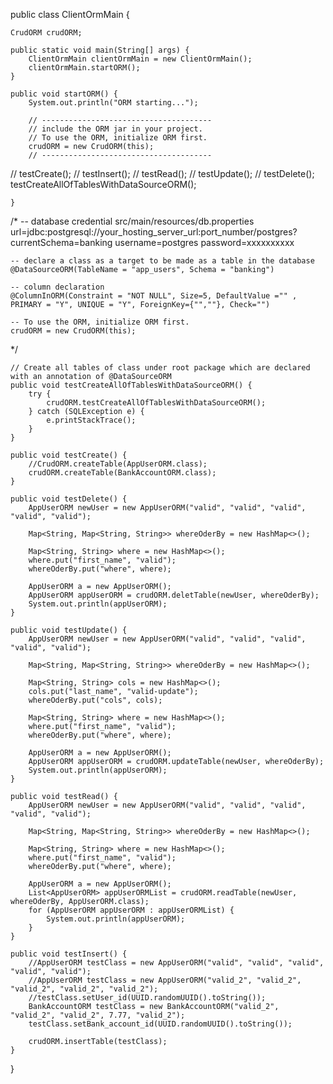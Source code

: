 public class ClientOrmMain {

    CrudORM crudORM;

    public static void main(String[] args) {
        ClientOrmMain clientOrmMain = new ClientOrmMain();
        clientOrmMain.startORM();
    }

    public void startORM() {
        System.out.println("ORM starting...");

        // --------------------------------------
        // include the ORM jar in your project.
        // To use the ORM, initialize ORM first.
        crudORM = new CrudORM(this);
        // --------------------------------------

//        testCreate();
//        testInsert();
//        testRead();
//        testUpdate();
//        testDelete();
testCreateAllOfTablesWithDataSourceORM();

    }
/*
-- database credential
src/main/resources/db.properties
url=jdbc:postgresql://your_hosting_server_url:port_number/postgres?currentSchema=banking
username=postgres
password=xxxxxxxxxx

    -- declare a class as a target to be made as a table in the database
    @DataSourceORM(TableName = "app_users", Schema = "banking")

    -- column declaration
    @ColumnInORM(Constraint = "NOT NULL", Size=5, DefaultValue ="" , PRIMARY = "Y", UNIQUE = "Y", ForeignKey={"",""}, Check="")

    -- To use the ORM, initialize ORM first.
    crudORM = new CrudORM(this);

*/

    // Create all tables of class under root package which are declared with an annotation of @DataSourceORM
    public void testCreateAllOfTablesWithDataSourceORM() {
        try {
            crudORM.testCreateAllOfTablesWithDataSourceORM();
        } catch (SQLException e) {
            e.printStackTrace();
        }
    }

    public void testCreate() {
        //CrudORM.createTable(AppUserORM.class);
        crudORM.createTable(BankAccountORM.class);
    }

    public void testDelete() {
        AppUserORM newUser = new AppUserORM("valid", "valid", "valid", "valid", "valid");

        Map<String, Map<String, String>> whereOderBy = new HashMap<>();

        Map<String, String> where = new HashMap<>();
        where.put("first_name", "valid");
        whereOderBy.put("where", where);

        AppUserORM a = new AppUserORM();
        AppUserORM appUserORM = crudORM.deletTable(newUser, whereOderBy);
        System.out.println(appUserORM);
    }

    public void testUpdate() {
        AppUserORM newUser = new AppUserORM("valid", "valid", "valid", "valid", "valid");

        Map<String, Map<String, String>> whereOderBy = new HashMap<>();

        Map<String, String> cols = new HashMap<>();
        cols.put("last_name", "valid-update");
        whereOderBy.put("cols", cols);

        Map<String, String> where = new HashMap<>();
        where.put("first_name", "valid");
        whereOderBy.put("where", where);

        AppUserORM a = new AppUserORM();
        AppUserORM appUserORM = crudORM.updateTable(newUser, whereOderBy);
        System.out.println(appUserORM);
    }

    public void testRead() {
        AppUserORM newUser = new AppUserORM("valid", "valid", "valid", "valid", "valid");

        Map<String, Map<String, String>> whereOderBy = new HashMap<>();

        Map<String, String> where = new HashMap<>();
        where.put("first_name", "valid");
        whereOderBy.put("where", where);

        AppUserORM a = new AppUserORM();
        List<AppUserORM> appUserORMList = crudORM.readTable(newUser, whereOderBy, AppUserORM.class);
        for (AppUserORM appUserORM : appUserORMList) {
            System.out.println(appUserORM);
        }
    }

    public void testInsert() {
        //AppUserORM testClass = new AppUserORM("valid", "valid", "valid", "valid", "valid");
        //AppUserORM testClass = new AppUserORM("valid_2", "valid_2", "valid_2", "valid_2", "valid_2");
        //testClass.setUser_id(UUID.randomUUID().toString());
        BankAccountORM testClass = new BankAccountORM("valid_2", "valid_2", "valid_2", 7.77, "valid_2");
        testClass.setBank_account_id(UUID.randomUUID().toString());

        crudORM.insertTable(testClass);
    }
}
